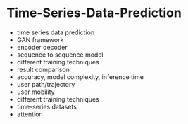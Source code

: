# Time-Series-Data-Prediction
- time series data prediction 
- GAN framework 
- encoder decoder 
- sequence to sequence model 
- different training techniques 
- result comparison 
- accuracy, model complexity, inference time
- user path/trajectory
- user mobility
- different training techniques
- time-series datasets
- attention
  
